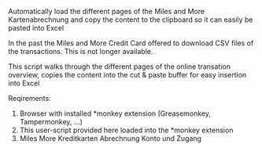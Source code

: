 Automatically load the different pages of the Miles and More Kartenabrechnung and copy the content to the clipboard so it can easily be pasted into Excel

In the past the Miles and More Credit Card offered to download CSV files of the transactions. This is not longer available. 

This script walks through the different pages of the online transation overview, copies the content into the cut & paste buffer for easy insertion into Excel

Reqirements:
1. Browser with installed *monkey extension (Greasemonkey, Tampermonkey, ...)
2. This user-script provided here loaded into the *monkey extension
3. Miles More Kreditkarten Abrechnung Konto und Zugang
